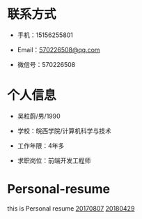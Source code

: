 # 联系方式

- 手机：15156255801

- Email：570226508@qq.com

- 微信号：570226508

# 个人信息

- 吴粒蔚/男/1990

- 学校：皖西学院/计算机科学与技术

- 工作年限：4年多

- 求职岗位：前端开发工程师

# Personal-resume
this is Personal resume
[20170807](https://wulw.github.io/personal-resume/前端+三年+吴粒蔚.pdf)
[20180429](https://wulw.github.io/personal-resume/前端+四年+吴粒蔚.pdf)
